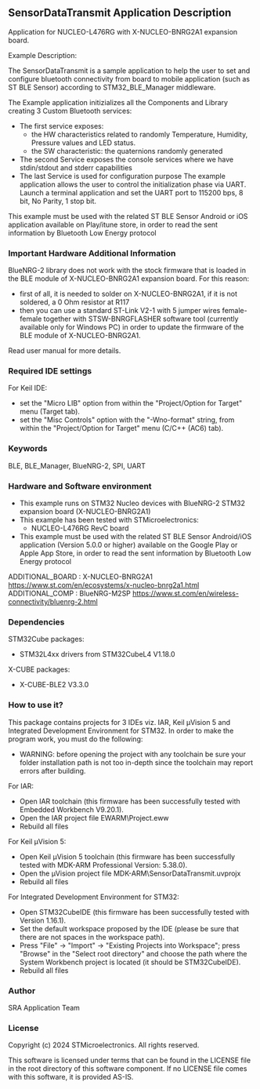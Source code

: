 ## <b>SensorDataTransmit Application Description</b>

Application for NUCLEO-L476RG with X-NUCLEO-BNRG2A1 expansion board.

Example Description:

The SensorDataTransmit is a sample application to help the user to set and configure bluetooth connectivity from board
to mobile application (such as ST BLE Sensor) according to STM32_BLE_Manager middleware.

The Example application initizializes all the Components and Library creating 3 Custom Bluetooth services:

 - The first service exposes:
   - the HW characteristics related to randomly Temperature, Humidity,
     Pressure values and LED status.
   - the SW characteristic: the quaternions randomly generated 
 - The second Service exposes the console services where we have stdin/stdout and stderr capabilities
 - The last Service is used for configuration purpose
The example application allows the user to control the initialization phase via UART.
Launch a terminal application and set the UART port to 115200 bps, 8 bit, No Parity, 1 stop bit.
 
This example must be used with the related ST BLE Sensor Android or iOS application available on Play/itune store,
in order to read the sent information by Bluetooth Low Energy protocol

### <b>Important Hardware Additional Information</b>

BlueNRG-2 library does not work with the stock firmware that is loaded in the BLE module of X-NUCLEO-BNRG2A1 expansion board.
For this reason:

 - first of all, it is needed to solder on X-NUCLEO-BNRG2A1, if it is not soldered, a 0 Ohm resistor at R117
 - then you can use a standard ST-Link V2-1 with 5 jumper wires female-female together with STSW-BNRGFLASHER software tool
  (currently available only for Windows PC) in order to update the firmware of the BLE module of X-NUCLEO-BNRG2A1.

Read user manual for more details.

### <b>Required IDE settings</b>

For Keil IDE:

 - set the "Micro LIB" option from within the "Project/Option for Target" menu (Target tab).
 - set the "Misc Controls" option with the "-Wno-format" string, from within the "Project/Option for Target" menu (C/C++ (AC6) tab).
 
### <b>Keywords</b>

BLE, BLE_Manager, BlueNRG-2, SPI, UART

### <b>Hardware and Software environment</b>

  - This example runs on STM32 Nucleo devices with BlueNRG-2 STM32 expansion board
    (X-NUCLEO-BNRG2A1)
  - This example has been tested with STMicroelectronics:
    - NUCLEO-L476RG RevC board
  - This example must be used with the related ST BLE Sensor Android/iOS application (Version 5.0.0 or higher) available on the Google Play or Apple App Store, in order to read the sent information by Bluetooth Low Energy protocol

	
ADDITIONAL_BOARD : X-NUCLEO-BNRG2A1 https://www.st.com/en/ecosystems/x-nucleo-bnrg2a1.html
ADDITIONAL_COMP : BlueNRG-M2SP https://www.st.com/en/wireless-connectivity/bluenrg-2.html

### <b>Dependencies</b>

STM32Cube packages:

  - STM32L4xx drivers from STM32CubeL4 V1.18.0
  
X-CUBE packages:

  - X-CUBE-BLE2 V3.3.0
  
### <b>How to use it?</b>

This package contains projects for 3 IDEs viz. IAR, Keil µVision 5 and Integrated Development Environment for STM32. 
In order to make the  program work, you must do the following:

 - WARNING: before opening the project with any toolchain be sure your folder
   installation path is not too in-depth since the toolchain may report errors
   after building.

For IAR:

 - Open IAR toolchain (this firmware has been successfully tested with Embedded Workbench V9.20.1).
 - Open the IAR project file EWARM\Project.eww
 - Rebuild all files 

For Keil µVision 5:

 - Open Keil µVision 5 toolchain (this firmware has been successfully tested with MDK-ARM Professional Version: 5.38.0).
 - Open the µVision project file MDK-ARM\SensorDataTransmit.uvprojx
 - Rebuild all files
 
For Integrated Development Environment for STM32:

 - Open STM32CubeIDE (this firmware has been successfully tested with Version 1.16.1).
 - Set the default workspace proposed by the IDE (please be sure that there are not spaces in the workspace path).
 - Press "File" -> "Import" -> "Existing Projects into Workspace"; press "Browse" in the "Select root directory" and choose the path where the System
   Workbench project is located (it should be STM32CubeIDE). 
 - Rebuild all files

### <b>Author</b>

SRA Application Team

### <b>License</b>

Copyright (c) 2024 STMicroelectronics.
All rights reserved.

This software is licensed under terms that can be found in the LICENSE file
in the root directory of this software component.
If no LICENSE file comes with this software, it is provided AS-IS.